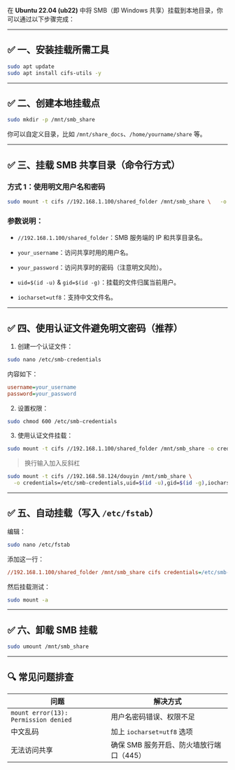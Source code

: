 在 **Ubuntu 22.04 (ub22)** 中将 SMB（即 Windows 共享）挂载到本地目录，你可以通过以下步骤完成：

---

## ✅ 一、安装挂载所需工具

```bash
sudo apt update
sudo apt install cifs-utils -y
```
---

## ✅ 二、创建本地挂载点

```bash
sudo mkdir -p /mnt/smb_share
```
你可以自定义目录，比如 `/mnt/share_docs`、`/home/yourname/share` 等。

---

## ✅ 三、挂载 SMB 共享目录（命令行方式）

### 方式 1：使用明文用户名和密码

```bash
sudo mount -t cifs //192.168.1.100/shared_folder /mnt/smb_share \   -o username=your_username,password=your_password,uid=$(id -u),gid=$(id -g),iocharset=utf8
```
### 参数说明：

- `//192.168.1.100/shared_folder`：SMB 服务端的 IP 和共享目录名。
    
- `your_username`：访问共享时用的用户名。
    
- `your_password`：访问共享时的密码（注意明文风险）。
    
- `uid=$(id -u)` & `gid=$(id -g)`：挂载的文件归属当前用户。
    
- `iocharset=utf8`：支持中文文件名。
    

---

## ✅ 四、使用认证文件避免明文密码（推荐）


1. 创建一个认证文件：
```bash
sudo nano /etc/smb-credentials
```

内容如下：
```ini
username=your_username
password=your_password
```

2. 设置权限：
```bash
sudo chmod 600 /etc/smb-credentials
```

3. 使用认证文件挂载：
```bash
sudo mount -t cifs //192.168.1.100/shared_folder /mnt/smb_share -o credentials=/etc/smb-credentials,uid=$(id -u),gid=$(id -g),iocharset=utf8
```

> 换行输入加入反斜杠
```bash
sudo mount -t cifs //192.168.58.124/douyin /mnt/smb_share \
  -o credentials=/etc/smb-credentials,uid=$(id -u),gid=$(id -g),iocharset=utf8

```
---

## ✅ 五、自动挂载（写入 `/etc/fstab`）

编辑：

```bash
sudo nano /etc/fstab
```

添加这一行：
```ini
//192.168.1.100/shared_folder /mnt/smb_share cifs credentials=/etc/smb-credentials,uid=1000,gid=1000,iocharset=utf8 0 0
```

然后挂载测试：
```bash
sudo mount -a
```
---

## ✅ 六、卸载 SMB 挂载

```bash
sudo umount /mnt/smb_share
```
---

## 🔍 常见问题排查

|问题|解决方式|
|---|---|
|`mount error(13): Permission denied`|用户名密码错误、权限不足|
|中文乱码|加上 `iocharset=utf8` 选项|
|无法访问共享|确保 SMB 服务开启、防火墙放行端口（445）|
